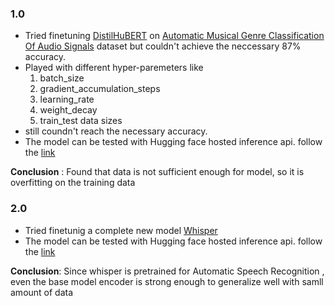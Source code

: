### 1.0
- Tried finetuning [DistilHuBERT]() on [Automatic Musical Genre Classification Of Audio Signals]() dataset but couldn't achieve the neccessary 87% accuracy.
- Played with different hyper-paremeters like
  1. batch_size
  2. gradient_accumulation_steps
  3. learning_rate
  4. weight_decay
  5. train_test data sizes
- still coundn't reach the necessary accuracy.
- The model can be tested with Hugging face hosted inference api.
follow the [link](https://huggingface.co/iammartian0/distilhubert-finetuned-gtzan)

**Conclusion** : Found that data is not sufficient enough for model, so it is overfitting on the training data

### 2.0
- Tried finetunig a complete new model [Whisper](https://huggingface.co/openai/whisper-base)  
- The model can be tested with Hugging face hosted inference api.
follow the [link](https://huggingface.co/iammartian0/whisper-base-finetuned-gtzan)

**Conclusion**: Since whisper is pretrained for Automatic Speech Recognition , even the base model encoder is strong enough to generalize well with samll amount of data
